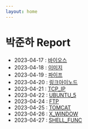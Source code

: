 ```yaml
---
layout: home
---
```


# 박준하 Report


* 2023-04-17 : [바이오스](BIOS)
* 2023-04-18 : [이미지](IMAGE)
* 2023-04-19 : [파이프](PIPE)
* 2023-04-20 : [링크아이노드](LINK)
* 2023-04-21 : [TCP_IP](TCP_IP)
* 2023-04-22 : [UBUNTU_5](UBUNTU_5)
* 2023-04-24 : [FTP](FTP)
* 2023-04-25 : [TOMCAT](TOMCAT)
* 2023-04-26 : [X_WINDOW](X_WINDOW)
* 2023-04-27 : [SHELL_FUNC](SHELL_FUNCTION)